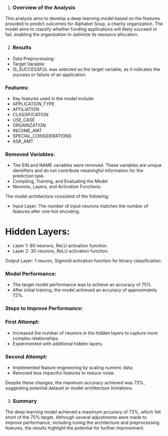 1. ### Overview of the Analysis

This analysis aims to develop a deep learning model based on the features provided to predict outcomes for Alphabet Soup, a charity organization. 
The model aims to classify whether funding applications will likely succeed or fail, enabling the organization to optimize its resource allocation.

2. ### Results
- Data Preprocessing:
- Target Variable:
- IS_SUCCESSFUL was selected as the target variable, as it indicates the success or failure of an application.

### Features:
- Key features used in the model include:
- APPLICATION_TYPE
- AFFILIATION
- CLASSIFICATION
- USE_CASE
- ORGANIZATION
- INCOME_AMT
- SPECIAL_CONSIDERATIONS
- ASK_AMT

### Removed Variables:
- The EIN and NAME variables were removed. These variables are unique identifiers and do not contribute meaningful information for the prediction task.
- Compiling, Training, and Evaluating the Model
- Neurons, Layers, and Activation Functions:

The model architecture consisted of the following:
- Input Layer: The number of input neurons matches the number of features after one-hot encoding.

# Hidden Layers:
- Layer 1: 80 neurons, ReLU activation function.
- Layer 2: 30 neurons, ReLU activation function.

Output Layer: 1 neuron, Sigmoid activation function for binary classification.

### Model Performance:
- The target model performance was to achieve an accuracy of 75%.
- After initial training, the model achieved an accuracy of approximately 72%.

### Steps to Improve Performance:
### First Attempt:
- Increased the number of neurons in the hidden layers to capture more complex relationships.
- Experimented with additional hidden layers.

### Second Attempt:
- Implemented feature engineering by scaling numeric data.
- Removed less impactful features to reduce noise.

Despite these changes, the maximum accuracy achieved was 73%, suggesting potential dataset or model architecture limitations.

3. ### Summary
The deep learning model achieved a maximum accuracy of 73%, which fell short of the 75% target. Although several adjustments were made to improve performance, including tuning the architecture and preprocessing features, the results highlight the potential for further improvement.



